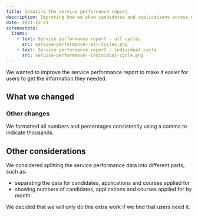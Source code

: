 ```yaml
---
title: Updating the service performance report
description: Improving how we show candidates and applications across cycles
date: 2021-12-21
screenshots:
  items:
    - text: Service performance report - all cycles
      src: service-performance--all-cycles.png
    - text: Service performance report - individual cycle
      src: service-performance--individual-cycle.png
---
```

We wanted to improve the service performance report to make it easier for users to get the information they needed.

## What we changed

### Other changes

We formatted all numbers and percentages consistently using a comma to indicate thousands.

## Other considerations

We considered splitting the service performance data into different parts, such as:

- separating the data for candidates, applications and courses applied for
- showing numbers of candidates, applications and courses applied for by month

We decided that we will only do this extra work if we find that users need it.
